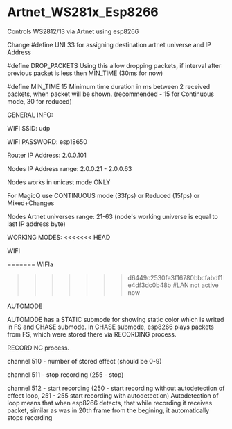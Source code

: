# Artnet_WS281x_Esp8266
 Controls WS2812/13 via Artnet using esp8266

 Change #define UNI 33 for assigning destination artnet universe and IP Address

#define DROP_PACKETS
Using this allow dropping packets, if interval after previous packet is less then MIN_TIME (30ms for now)

#define MIN_TIME 15 Minimum time duration in ms between 2 received packets, when packet will be shown. (recommended - 15 for Continuous mode, 30 for reduced)

GENERAL INFO:

WIFI SSID: udp

WIFI PASSWORD: esp18650

Router IP Address: 2.0.0.101

Nodes IP Address range: 2.0.0.21 - 2.0.0.63

Nodes works in unicast mode ONLY

For MagicQ use CONTINUOUS mode (33fps) or Reduced (15fps) or Mixed+Changes

Nodes Artnet universes range: 21-63 (node's working universe is equal to last IP address byte)

WORKING MODES:
<<<<<<< HEAD

WIFI

=======
WIFIa
>>>>>>> d6449c2530fa3f16780bbcfabdf1e4df3dc0b48b
#LAN not active  now

AUTOMODE

AUTOMODE has a STATIC submode for showing static color which is writed in FS and CHASE submode. In CHASE submode, esp8266 plays packets from FS, which were stored there via RECORDING process.

  RECORDING process.

  channel 510 - number of stored effect (should be 0-9)

  channel 511 - stop recording (255 - stop)

  channel 512 - start recording (250 - start recording without autodetection of effect loop, 251 - 255 start recording with autodetection) Autodetection of loop means that when 
  esp8266 detects, that while recording it receives packet, similar as was in 20th frame from the begining, it automatically stops recording
